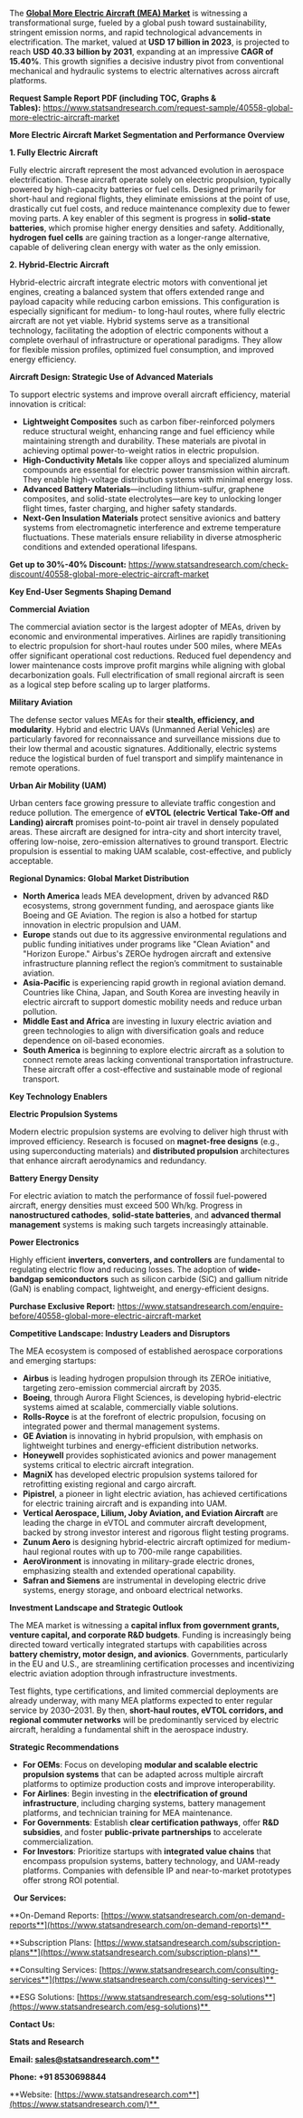 ﻿The [**Global More Electric Aircraft (MEA) Market**](https://www.statsandresearch.com/report/40558-global-more-electric-aircraft-market) is witnessing a transformational surge, fueled by a global push toward sustainability, stringent emission norms, and rapid technological advancements in electrification. The market, valued at **USD 17 billion in 2023**, is projected to reach **USD 40.33 billion by 2031**, expanding at an impressive **CAGR of 15.40%**. This growth signifies a decisive industry pivot from conventional mechanical and hydraulic systems to electric alternatives across aircraft platforms.

**Request Sample Report PDF (including TOC, Graphs & Tables):** <https://www.statsandresearch.com/request-sample/40558-global-more-electric-aircraft-market> 

**More Electric Aircraft Market Segmentation and Performance Overview**

**1. Fully Electric Aircraft**

Fully electric aircraft represent the most advanced evolution in aerospace electrification. These aircraft operate solely on electric propulsion, typically powered by high-capacity batteries or fuel cells. Designed primarily for short-haul and regional flights, they eliminate emissions at the point of use, drastically cut fuel costs, and reduce maintenance complexity due to fewer moving parts. A key enabler of this segment is progress in **solid-state batteries**, which promise higher energy densities and safety. Additionally, **hydrogen fuel cells** are gaining traction as a longer-range alternative, capable of delivering clean energy with water as the only emission.

**2. Hybrid-Electric Aircraft**

Hybrid-electric aircraft integrate electric motors with conventional jet engines, creating a balanced system that offers extended range and payload capacity while reducing carbon emissions. This configuration is especially significant for medium- to long-haul routes, where fully electric aircraft are not yet viable. Hybrid systems serve as a transitional technology, facilitating the adoption of electric components without a complete overhaul of infrastructure or operational paradigms. They allow for flexible mission profiles, optimized fuel consumption, and improved energy efficiency.

**Aircraft Design: Strategic Use of Advanced Materials**

To support electric systems and improve overall aircraft efficiency, material innovation is critical:

- **Lightweight Composites** such as carbon fiber-reinforced polymers reduce structural weight, enhancing range and fuel efficiency while maintaining strength and durability. These materials are pivotal in achieving optimal power-to-weight ratios in electric propulsion.
- **High-Conductivity Metals** like copper alloys and specialized aluminum compounds are essential for electric power transmission within aircraft. They enable high-voltage distribution systems with minimal energy loss.
- **Advanced Battery Materials**—including lithium-sulfur, graphene composites, and solid-state electrolytes—are key to unlocking longer flight times, faster charging, and higher safety standards.
- **Next-Gen Insulation Materials** protect sensitive avionics and battery systems from electromagnetic interference and extreme temperature fluctuations. These materials ensure reliability in diverse atmospheric conditions and extended operational lifespans.

**Get up to 30%-40% Discount:** <https://www.statsandresearch.com/check-discount/40558-global-more-electric-aircraft-market> 

**Key End-User Segments Shaping Demand**

**Commercial Aviation**

The commercial aviation sector is the largest adopter of MEAs, driven by economic and environmental imperatives. Airlines are rapidly transitioning to electric propulsion for short-haul routes under 500 miles, where MEAs offer significant operational cost reductions. Reduced fuel dependency and lower maintenance costs improve profit margins while aligning with global decarbonization goals. Full electrification of small regional aircraft is seen as a logical step before scaling up to larger platforms.

**Military Aviation**

The defense sector values MEAs for their **stealth, efficiency, and modularity**. Hybrid and electric UAVs (Unmanned Aerial Vehicles) are particularly favored for reconnaissance and surveillance missions due to their low thermal and acoustic signatures. Additionally, electric systems reduce the logistical burden of fuel transport and simplify maintenance in remote operations.

**Urban Air Mobility (UAM)**

Urban centers face growing pressure to alleviate traffic congestion and reduce pollution. The emergence of **eVTOL (electric Vertical Take-Off and Landing) aircraft** promises point-to-point air travel in densely populated areas. These aircraft are designed for intra-city and short intercity travel, offering low-noise, zero-emission alternatives to ground transport. Electric propulsion is essential to making UAM scalable, cost-effective, and publicly acceptable.

**Regional Dynamics: Global Market Distribution**

- **North America** leads MEA development, driven by advanced R&D ecosystems, strong government funding, and aerospace giants like Boeing and GE Aviation. The region is also a hotbed for startup innovation in electric propulsion and UAM.
- **Europe** stands out due to its aggressive environmental regulations and public funding initiatives under programs like "Clean Aviation" and "Horizon Europe." Airbus's ZEROe hydrogen aircraft and extensive infrastructure planning reflect the region’s commitment to sustainable aviation.
- **Asia-Pacific** is experiencing rapid growth in regional aviation demand. Countries like China, Japan, and South Korea are investing heavily in electric aircraft to support domestic mobility needs and reduce urban pollution.
- **Middle East and Africa** are investing in luxury electric aviation and green technologies to align with diversification goals and reduce dependence on oil-based economies.
- **South America** is beginning to explore electric aircraft as a solution to connect remote areas lacking conventional transportation infrastructure. These aircraft offer a cost-effective and sustainable mode of regional transport.

**Key Technology Enablers**

**Electric Propulsion Systems**

Modern electric propulsion systems are evolving to deliver high thrust with improved efficiency. Research is focused on **magnet-free designs** (e.g., using superconducting materials) and **distributed propulsion** architectures that enhance aircraft aerodynamics and redundancy.

**Battery Energy Density**

For electric aviation to match the performance of fossil fuel-powered aircraft, energy densities must exceed 500 Wh/kg. Progress in **nanostructured cathodes**, **solid-state batteries**, and **advanced thermal management** systems is making such targets increasingly attainable.

**Power Electronics**

Highly efficient **inverters, converters, and controllers** are fundamental to regulating electric flow and reducing losses. The adoption of **wide-bandgap semiconductors** such as silicon carbide (SiC) and gallium nitride (GaN) is enabling compact, lightweight, and energy-efficient designs.

**Purchase Exclusive Report:** <https://www.statsandresearch.com/enquire-before/40558-global-more-electric-aircraft-market> 

**Competitive Landscape: Industry Leaders and Disruptors**

The MEA ecosystem is composed of established aerospace corporations and emerging startups:

- **Airbus** is leading hydrogen propulsion through its ZEROe initiative, targeting zero-emission commercial aircraft by 2035.
- **Boeing**, through Aurora Flight Sciences, is developing hybrid-electric systems aimed at scalable, commercially viable solutions.
- **Rolls-Royce** is at the forefront of electric propulsion, focusing on integrated power and thermal management systems.
- **GE Aviation** is innovating in hybrid propulsion, with emphasis on lightweight turbines and energy-efficient distribution networks.
- **Honeywell** provides sophisticated avionics and power management systems critical to electric aircraft integration.
- **MagniX** has developed electric propulsion systems tailored for retrofitting existing regional and cargo aircraft.
- **Pipistrel**, a pioneer in light electric aviation, has achieved certifications for electric training aircraft and is expanding into UAM.
- **Vertical Aerospace, Lilium, Joby Aviation, and Eviation Aircraft** are leading the charge in eVTOL and commuter aircraft development, backed by strong investor interest and rigorous flight testing programs.
- **Zunum Aero** is designing hybrid-electric aircraft optimized for medium-haul regional routes with up to 700-mile range capabilities.
- **AeroVironment** is innovating in military-grade electric drones, emphasizing stealth and extended operational capability.
- **Safran and Siemens** are instrumental in developing electric drive systems, energy storage, and onboard electrical networks.

**Investment Landscape and Strategic Outlook**

The MEA market is witnessing a **capital influx from government grants, venture capital, and corporate R&D budgets**. Funding is increasingly being directed toward vertically integrated startups with capabilities across **battery chemistry, motor design, and avionics**. Governments, particularly in the EU and U.S., are streamlining certification processes and incentivizing electric aviation adoption through infrastructure investments.

Test flights, type certifications, and limited commercial deployments are already underway, with many MEA platforms expected to enter regular service by 2030–2031. By then, **short-haul routes, eVTOL corridors, and regional commuter networks** will be predominantly serviced by electric aircraft, heralding a fundamental shift in the aerospace industry.

**Strategic Recommendations**

- **For OEMs**: Focus on developing **modular and scalable electric propulsion systems** that can be adapted across multiple aircraft platforms to optimize production costs and improve interoperability.
- **For Airlines**: Begin investing in the **electrification of ground infrastructure**, including charging systems, battery management platforms, and technician training for MEA maintenance.
- **For Governments**: Establish **clear certification pathways**, offer **R&D subsidies**, and foster **public-private partnerships** to accelerate commercialization.
- **For Investors**: Prioritize startups with **integrated value chains** that encompass propulsion systems, battery technology, and UAM-ready platforms. Companies with defensible IP and near-to-market prototypes offer strong ROI potential.

` `**Our Services:** 

**On-Demand Reports: [https://www.statsandresearch.com/on-demand-reports**](https://www.statsandresearch.com/on-demand-reports)** 

**Subscription Plans: [https://www.statsandresearch.com/subscription-plans**](https://www.statsandresearch.com/subscription-plans)** 

**Consulting Services: [https://www.statsandresearch.com/consulting-services**](https://www.statsandresearch.com/consulting-services)** 

**ESG Solutions: [https://www.statsandresearch.com/esg-solutions**](https://www.statsandresearch.com/esg-solutions)** 

**Contact Us:** 

**Stats and Research** 

**Email: [sales@statsandresearch.com**](mailto:sales@statsandresearch.com)** 

**Phone: +91 8530698844** 

**Website: [https://www.statsandresearch.com**](https://www.statsandresearch.com/)** 



